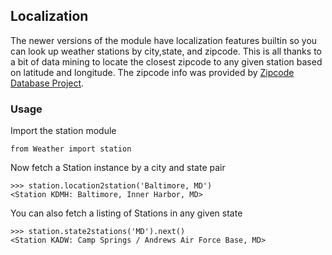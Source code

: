 ## Localization ##

The newer versions of the module have localization features builtin so you can look up weather stations by city,state, and zipcode. This is all thanks to a bit of data mining to locate the closest zipcode to any given station based on latitude and longitude. The zipcode info was provided by [Zipcode Database Project](http://zips.sourceforge.net/).



### Usage ###

Import the station module

```
from Weather import station
```

Now fetch a Station instance by a city and state pair

```
>>> station.location2station('Baltimore, MD')
<Station KDMH: Baltimore, Inner Harbor, MD>
```


You can also fetch a listing of Stations in any given state

```
>>> station.state2stations('MD').next()
<Station KADW: Camp Springs / Andrews Air Force Base, MD>
```
